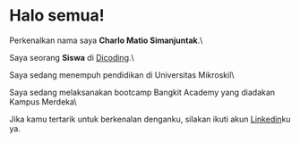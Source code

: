 # Halo semua! 

Perkenalkan nama saya **Charlo Matio Simanjuntak**.\

Saya seorang **Siswa** di [Dicoding](https://www.dicoding.com/).\

Saya sedang menempuh pendidikan di Universitas Mikroskil\

Saya sedang melaksanakan bootcamp Bangkit Academy yang diadakan Kampus Merdeka\

Jika kamu tertarik untuk berkenalan denganku, silakan ikuti akun [Linkedin](https://www.linkedin.com/in/charlos-matio-simanjuntak-bb648b263/)ku ya.

